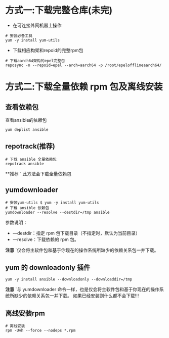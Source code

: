 # 方式一:下载完整仓库(未完)

- 在可连接外网机器上操作
```shell
# 安装必备工具
yum -y install yum-utils

```

- 下载相应构架和repoid的完整rpm包
```shell
# 下载aarch64架构的epel完整包
reposync -n --repoid=epel --arch=aarch64 -p /root/epelofflineaarch64/

```

# 方式二:下载全量依赖 rpm 包及离线安装

## 查看依赖包

查看ansible的依赖包

```shell
yum deplist ansible 

```

## **repotrack**(推荐)

```shell
# 下载 ansible 全量依赖包 
repotrack ansible

```
**推荐
` 此方法会下载全量依赖包

##  yumdownloader

```shell
# 安装yum-utils $ yum -y install yum-utils 
# 下载 ansible 依赖包 
yumdownloader --resolve --destdir=/tmp ansible

```

参数说明：

- —destdir：指定 rpm 包下载目录（不指定时，默认为当前目录）
- —resolve：下载依赖的 rpm 包。

**注意**
`仅会将主软件包和基于你现在的操作系统所缺少的依赖关系包一并下载。

## yum 的 downloadonly 插件

```shell
yum -y install ansible --downloadonly --downloaddir=/tmp

```
**注意**
`与 yumdownloader 命令一样，也是仅会将主软件包和基于你现在的操作系统所缺少的依赖关系包一并下载。 如果已经安装则什么都不会下载!!!

## 离线安装rpm

```shell
# 离线安装 
rpm -Uvh --force --nodeps *.rpm

```
